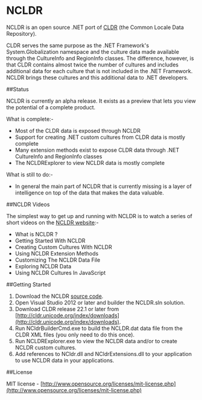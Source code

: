 NCLDR
=====

NCLDR is an open source .NET port of [CLDR](http://cldr.unicode.org/) (the Common Locale Data Repository).

CLDR serves the same purpose as the .NET Framework's System.Globalization namespace and the culture data made available through the CultureInfo and RegionInfo classes. The difference, however, is that CLDR contains almost twice the number of cultures and includes additional data for each culture that is not included in the .NET Framework. NCLDR brings these cultures and this additional data to .NET developers.

##Status

NCLDR is currently an alpha release. It exists as a preview that lets you view the potential of a complete product.

What is complete:-
* Most of the CLDR data is exposed through NCLDR
* Support for creating .NET custom cultures from CLDR data is mostly complete
* Many extension methods exist to expose CLDR data through .NET CultureInfo and RegionInfo classes
* The NCLDRExplorer to view NCLDR data is mostly complete

What is still to do:-
* In general the main part of NCLDR that is currently missing is a layer of intelligence on top of the data that makes the data valuable.

##NCLDR Videos

The simplest way to get up and running with NCLDR is to watch a series of short videos on the [NCLDR website](http://www.ncldr.com):-

* What is NCLDR ?
* Getting Started With NCLDR
* Creating Custom Cultures With NCLDR
* Using NCLDR Extension Methods
* Customizing The NCLDR Data File
* Exploring NCLDR Data
* Using NCLDR Cultures In JavaScript

##Getting Started

1. Download the NCLDR [source code](http://www.github.com/GuySmithFerrier/NCLDR).
2. Open Visual Studio 2012 or later and builder the NCLDR.sln solution.
3. Download CLDR release 22.1 or later from [http://cldr.unicode.org/index/downloads](http://cldr.unicode.org/index/downloads).
4. Run NCldrBuilderCmd.exe to build the NCLDR.dat data file from the CLDR XML files (you only need to do this once).
5. Run NCLDRExplorer.exe to view the NCLDR data and/or to create NCLDR custom cultures.
6. Add references to NCldr.dll and NCldrExtensions.dll to your application to use NCLDR data in your applications.

##License

MIT license - [http://www.opensource.org/licenses/mit-license.php](http://www.opensource.org/licenses/mit-license.php)
